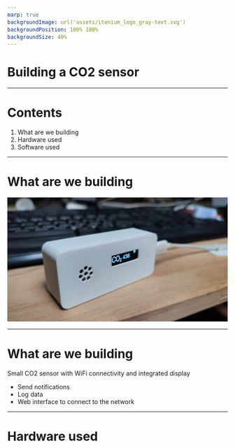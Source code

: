 ```yaml
---
marp: true
backgroundImage: url('assets/itenium_logo_gray-text.svg')
backgroundPosition: 100% 180%
backgroundSize: 40%
---
```


<!--
theme: gaia
-->

<!-- _class: lead -->

# Building a CO2 sensor

---

# Contents

1. What are we building
2. Hardware used
3. Software used

---

# What are we building

![width:600px](/assets/co2-meter.jpeg "Photo")

---

# What are we building

Small CO2 sensor with WiFi connectivity and integrated display

- Send notifications
- Log data
- Web interface to connect to the network

---

# Hardware used
